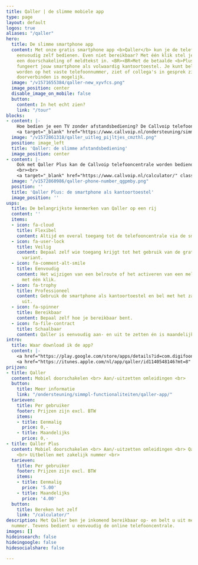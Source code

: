 ```yaml
---
title: Qaller | de slimme mobiele app
type: page
layout: default
logos: true
aliases: "/qaller"
hero:
  title: De slimme smartphone app
  content: Met onze gratis smartphone app <b>Qaller</b> kun je de telefooncentrale
    eenvoudig zelf bedienen. Even niet bereikbaar? Met één klik stel je in Qaller
    een doorschakeling of meldtekst in. <BR><BR>Met de betaalde <b>Plus variant</b>
    fungeert jouw smartphone als volwaardig kantoortoestel. Je kunt bellen en gebeld
    worden op het vaste telefoonnummer, ziet of collega's in gesprek zijn en zelfs
    doorverbinden is mogelijk.
  image: "/v1571655384/qaller-new_xyvfcs.png"
  image_position: center
  disable_image_on_mobile: false
  button:
    content: In het echt zien?
    link: "/tour"
blocks:
- content: |-
    Hoe bedien je een TV zonder afstandsbediening? De Callvoip telefooncentrale kan gelukkig ook via de browser worden bediend maar de mogelijkheid om dit via de smartphone te doen is wel superhandig. Het activeren van een meldtekst of het instellen van een doorschakeling: het kan met één simpele klik worden gedaan, waar je ook bent<BR> Het gebruik van <B>Qaller</B> is standaard inbegrepen en is <B>gratis</B>.<BR><BR>
    <a target="_blank" href="https://www.callvoip.nl/ondersteuning/simmpl-functionaliteiten/qaller-5/" class="button">Hoe werkt het?</a>
  image: "/v1572861318/qaller_uitleg_pijltjes_cmzthl.png"
  position: image_left
  title: 'Qaller: de slimme afstandsbediening'
  image_position: center
- content: |-
    Ook met Qaller Plus kan de Callvoip telefooncentrale worden bediend. Als belangrijke extra functie kan met de Plus variant worden gebeld en kunnen gesprekken worden ontvangen op het zakelijke vaste nummer. Hiermee kan elke smartphone worden ingezet als volwaardig kantoortoestel.<BR> De prijs van <B>Qaller Plus</B> is gelijk aan de <B>prijs van een toestelaccount</B>.
    <br><br>
    <a target="_blank" href="https://www.callvoip.nl/calculator/" class="button">Wat kost dat?</a>
  image: "/v1572860986/qaller-phone-number_qgpmby.png"
  position: ''
  title: 'Qaller Plus: de smartphone als kantoortoestel'
  image_position: ''
usps:
  title: De belangrijkste kenmerken van Qaller op een rij
  content: ''
  items:
  - icon: fa-cloud
    title: Flexibel
    content: Altijd en overal toegang tot de telefooncentrale via de smartphone.
  - icon: fa-user-lock
    title: Veilig
    content: Bepaal zelf wie toegang krijgt tot het gebruik van de gratis en de betaalde
      variant.
  - icon: fa-comment-alt-smile
    title: Eenvoudig
    content: Het wijzigen van een belroute of het activeren van een meldtekst kan
      met één klik.
  - icon: fa-trophy
    title: Professioneel
    content: Gebruik de smartphone als kantoortoestel en bel met het zakelijke nummer
      uit.
  - icon: fa-spinner
    title: Bereikbaar
    content: Bepaal zelf hoe je bereikbaar bent.
  - icon: fa-file-contract
    title: Schaalbaar
    content: Qaller is eenvoudig aan- en uit te zetten én is maandelijks opzegbaar.
intro:
  title: Waar download ik de app?
  content: |-
    <a href="https://play.google.com/store/apps/details?id=com.digifoon.qaller&amp;hl=nl" target="_blank" rel="noopener noreferrer">Qaller voor Android downloaden</a><br>
    <a href="https://itunes.apple.com/nl/app/qaller/id1140548146?mt=8" target="_blank" rel="noopener noreferrer">Qaller voor Apple downloaden</a>
prijzen:
- title: Qaller
  content: Mobiel doorschakelen <br> Aan/-uitzetten omleidingen <br>
  button:
    title: Meer informatie
    link: "/ondersteuning/simmpl-functionaliteiten/qaller-app/"
  tarieven:
    title: Per gebruiker
    footer: Prijzen zijn excl. BTW
    items:
    - title: Eenmalig
      price: 0,-
    - title: Maandelijks
      price: 0,-
- title: Qaller Plus
  content: Mobiel doorschakelen <br> Aan/-uitzetten omleidingen <br> Qaller als kantoortoestel
    <br> Uitbellen met zakelijk nummer <br>
  tarieven:
    title: Per gebruiker
    footer: Prijzen zijn excl. BTW
    items:
    - title: Eenmalig
      price: '5.00'
    - title: Maandelijks
      price: '4.00'
  button:
    title: Bereken het zelf
    link: "/calculator/"
description: Met Qaller ben je inkomend bereikbaar op- en belt u uit met het zakelijk
  nummer. Tevens bedient u eenvoudig de online telefooncentrale.
images: []
hideinsearch: false
hideingoogle: false
hidesocialshare: false

---
```

